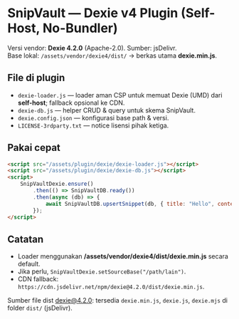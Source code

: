 # SnipVault — Dexie v4 Plugin (Self-Host, No-Bundler)

Versi vendor: **Dexie 4.2.0** (Apache-2.0). Sumber: jsDelivr.  
Base lokal: `/assets/vendor/dexie4/dist/` → berkas utama **dexie.min.js**.

## File di plugin

-   `dexie-loader.js` — loader aman CSP untuk memuat Dexie (UMD) dari **self-host**; fallback opsional ke CDN.
-   `dexie-db.js` — helper CRUD & query untuk skema SnipVault.
-   `dexie.config.json` — konfigurasi base path & versi.
-   `LICENSE-3rdparty.txt` — notice lisensi pihak ketiga.

## Pakai cepat

```html
<script src="/assets/plugin/dexie/dexie-loader.js"></script>
<script src="/assets/plugin/dexie/dexie-db.js"></script>
<script>
    SnipVaultDexie.ensure()
        .then(() => SnipVaultDB.ready())
        .then(async (db) => {
            await SnipVaultDB.upsertSnippet(db, { title: "Hello", content: "console.log('hi')" });
        });
</script>
```

## Catatan

-   Loader menggunakan **/assets/vendor/dexie4/dist/dexie.min.js** secara default.
-   Jika perlu, `SnipVaultDexie.setSourceBase("/path/lain")`.
-   CDN fallback: `https://cdn.jsdelivr.net/npm/dexie@4.2.0/dist/dexie.min.js`.

Sumber file dist dexie@4.2.0: tersedia `dexie.min.js`, `dexie.js`, `dexie.mjs` di folder `dist/` (jsDelivr).
